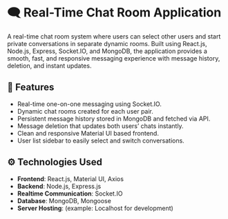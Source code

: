 # 🗨️ Real-Time Chat Room Application

A real-time chat room system where users can select other users and start private conversations in separate dynamic rooms.
Built using React.js, Node.js, Express, Socket.IO, and MongoDB, the application provides a smooth, fast, and responsive messaging experience with message history, deletion, and instant updates.

## 🚀 Features
- Real-time one-on-one messaging using Socket.IO.
- Dynamic chat rooms created for each user pair.
- Persistent message history stored in MongoDB and fetched via API.
- Message deletion that updates both users’ chats instantly.
- Clean and responsive Material UI based frontend.
- User list sidebar to easily select and switch conversations.

## ⚙️ Technologies Used
- **Frontend**: React.js, Material UI, Axios
- **Backend**: Node.js, Express.js
- **Realtime Communication**: Socket.IO
- **Database**: MongoDB, Mongoose
- **Server Hosting**: (example: Localhost for development)
